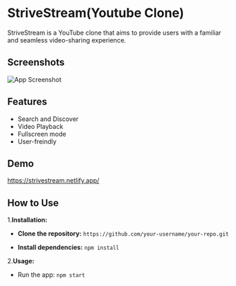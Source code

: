 
# StriveStream(Youtube Clone)

StriveStream is a YouTube clone that aims to provide users with a familiar and seamless video-sharing experience. 


## Screenshots

![App Screenshot](https://via.placeholder.com/468x300?text=App+Screenshot+Here)


## Features

- Search and Discover
- Video Playback
- Fullscreen mode
- User-freindly


## Demo

https://strivestream.netlify.app/


## How to Use

1.**Installation:**

- **Clone the repository:**
`https://github.com/your-username/your-repo.git`
    
- **Install dependencies:** 
   ` npm install   ` 

2.**Usage:**
- Run the app: `npm start`
